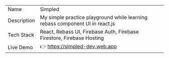 
|||
|-------------|---------------|
| Name         |  Simpled       |
| Description |  My simple practice playground while learning rebass component UI in react.js|
| Tech Stack  |  React, Rebass UI, Firebase Auth, Firebase Firestore, Firebase Hosting |
| Live Demo   |  :point_right: https://simpled-dev.web.app  |
